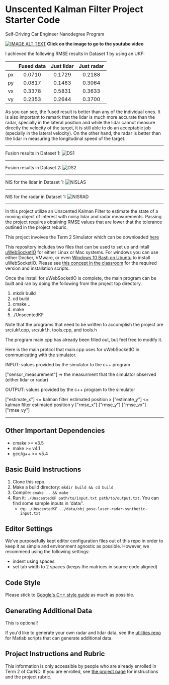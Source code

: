 # Unscented Kalman Filter Project Starter Code
Self-Driving Car Engineer Nanodegree Program


[DS1]: ./imgs/Dataset1_UKF.jpg
[DS2]: ./imgs/Dataset2_UKF.jpg
[NISLAS]: ./imgs/NIS-laser.png
[NISRAD]: ./imgs/NIS-radar.png



[![IMAGE ALT TEXT](./imgs/UKF_closeup.jpg)](https://www.youtube.com/watch?v=npJvO1gt4WU "UKF video")
**Click on the image to go to the youtube video**



I achieved the following RMSE results in Dataset 1 by using an UKF:

|    | Fused data | Just lidar | Just radar |
|:--:|:----------:|:----------:|:----------:|
| px |   0.0710   |   0.1729   |   0.2188   |
| py |   0.0817   |   0.1483   |   0.3064   |
| vx |   0.3378   |   0.5831   |   0.3633   |
| vy |   0.2353   |   0.2644   |   0.3700   |

As you can see, the fused result is better than any of the individual ones. It is also important to remark that the lidar is much more accurate than the radar, specially in the lateral position and while the lidar cannot measure directly the velocity of the target, it is still able to do an acceptable job (specially in the lateral velocity). On the other hand, the radar is better than the lidar in measuring the longitudinal speed of the target.

-----

  Fusion results in Dataset 1:
  ![DS1]

----
  Fusion results in Dataset 2:
  ![DS2]

-----

  NIS for the lidar in Dataset 1:
  ![NISLAS]

-----
  NIS for the radar in Dataset 1:
  ![NISRAD]

-----
In this project utilize an Unscented Kalman Filter to estimate the state of a moving object of interest with noisy lidar and radar measurements. Passing the project requires obtaining RMSE values that are lower that the tolerance outlined in the project reburic.

This project involves the Term 2 Simulator which can be downloaded [here](https://github.com/udacity/self-driving-car-sim/releases)

This repository includes two files that can be used to set up and intall [uWebSocketIO](https://github.com/uWebSockets/uWebSockets) for either Linux or Mac systems. For windows you can use either Docker, VMware, or even [Windows 10 Bash on Ubuntu](https://www.howtogeek.com/249966/how-to-install-and-use-the-linux-bash-shell-on-windows-10/) to install uWebSocketIO. Please see [this concept in the classroom](https://classroom.udacity.com/nanodegrees/nd013/parts/40f38239-66b6-46ec-ae68-03afd8a601c8/modules/0949fca6-b379-42af-a919-ee50aa304e6a/lessons/f758c44c-5e40-4e01-93b5-1a82aa4e044f/concepts/16cf4a78-4fc7-49e1-8621-3450ca938b77) for the required version and installation scripts.

Once the install for uWebSocketIO is complete, the main program can be built and ran by doing the following from the project top directory.

1. mkdir build
2. cd build
3. cmake ..
4. make
5. ./UnscentedKF

Note that the programs that need to be written to accomplish the project are src/ukf.cpp, src/ukf.h, tools.cpp, and tools.h

The program main.cpp has already been filled out, but feel free to modify it.

Here is the main protcol that main.cpp uses for uWebSocketIO in communicating with the simulator.


INPUT: values provided by the simulator to the c++ program

["sensor_measurement"] => the measurment that the simulator observed (either lidar or radar)


OUTPUT: values provided by the c++ program to the simulator

["estimate_x"] <= kalman filter estimated position x
["estimate_y"] <= kalman filter estimated position y
["rmse_x"]
["rmse_y"]
["rmse_vx"]
["rmse_vy"]

---

## Other Important Dependencies

* cmake >= v3.5
* make >= v4.1
* gcc/g++ >= v5.4

## Basic Build Instructions

1. Clone this repo.
2. Make a build directory: `mkdir build && cd build`
3. Compile: `cmake .. && make`
4. Run it: `./UnscentedKF path/to/input.txt path/to/output.txt`. You can find
   some sample inputs in 'data/'.
    - eg. `./UnscentedKF ../data/obj_pose-laser-radar-synthetic-input.txt`

## Editor Settings

We've purposefully kept editor configuration files out of this repo in order to
keep it as simple and environment agnostic as possible. However, we recommend
using the following settings:

* indent using spaces
* set tab width to 2 spaces (keeps the matrices in source code aligned)

## Code Style

Please stick to [Google's C++ style guide](https://google.github.io/styleguide/cppguide.html) as much as possible.

## Generating Additional Data

This is optional!

If you'd like to generate your own radar and lidar data, see the
[utilities repo](https://github.com/udacity/CarND-Mercedes-SF-Utilities) for
Matlab scripts that can generate additional data.

## Project Instructions and Rubric

This information is only accessible by people who are already enrolled in Term 2
of CarND. If you are enrolled, see [the project page](https://classroom.udacity.com/nanodegrees/nd013/parts/40f38239-66b6-46ec-ae68-03afd8a601c8/modules/0949fca6-b379-42af-a919-ee50aa304e6a/lessons/c3eb3583-17b2-4d83-abf7-d852ae1b9fff/concepts/f437b8b0-f2d8-43b0-9662-72ac4e4029c1)
for instructions and the project rubric.
